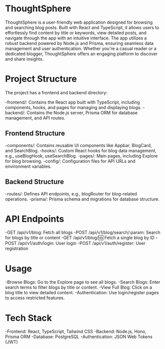 # ThoughtSphere
ThoughtSphere is a user-friendly web application designed for browsing and searching blog posts. Built with React and TypeScript, it allows users to effortlessly find content by title or keywords, view detailed posts, and navigate through the app with an intuitive interface. The app utilizes a robust backend powered by Node.js and Prisma, ensuring seamless data management and user authentication. Whether you're a casual reader or a dedicated blogger, ThoughtSphere offers an engaging platform to discover and share insights.


# Project Structure
The project has a frontend and backend directory:

-frontend/: Contains the React app built with TypeScript, including components, hooks, and pages for managing and displaying blogs.
-backend/: Contains the Node.js server, Prisma ORM for database management, and API routes.
## Frontend Structure
-components/: Contains reusable UI components like Appbar, BlogCard, and SearchBlog.
-hooks/: Custom React hooks for blog data management, e.g., useBlogHook, useSearchBlog.
-pages/: Main pages, including Explore for blog browsing.
-config/: Configuration files for API URLs and environment variables.
## Backend Structure
-routes/: Defines API endpoints, e.g., blogRouter for blog-related operations.
-prisma/: Prisma schema and migrations for database structure.


# API Endpoints

-GET /api/v1/blog: Fetch all blogs
-POST /api/v1/blog/search/:param: Search for blogs by title or content
-GET /api/v1/blog/:id: Fetch a single blog by ID
-POST /api/v1/auth/login: User login
-POST /api/v1/auth/register: User registration

# Usage
-Browse Blogs: Go to the Explore page to see all blogs.
-Search Blogs: Enter search terms to filter blogs by title or content.
-View Full Blog: Click on a blog title to view detailed content.
-Authentication: Use login/register pages to access restricted features.

# Tech Stack
-Frontend: React, TypeScript, Tailwind CSS
-Backend: Node.js, Hono, Prisma ORM
-Database: PostgreSQL
-Authentication: JSON Web Tokens (JWT)
